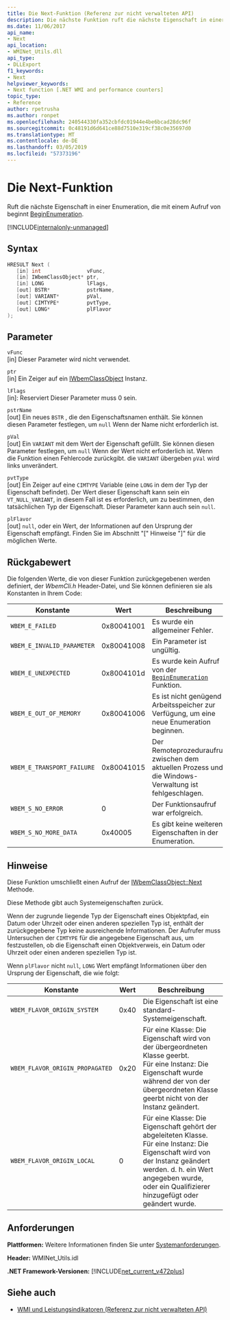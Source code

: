 ```yaml
---
title: Die Next-Funktion (Referenz zur nicht verwalteten API)
description: Die nächste Funktion ruft die nächste Eigenschaft in einer Enumeration ab.
ms.date: 11/06/2017
api_name:
- Next
api_location:
- WMINet_Utils.dll
api_type:
- DLLExport
f1_keywords:
- Next
helpviewer_keywords:
- Next function [.NET WMI and performance counters]
topic_type:
- Reference
author: rpetrusha
ms.author: ronpet
ms.openlocfilehash: 240544330fa352cbfdc01944e4be6bcad28dc96f
ms.sourcegitcommit: 0c48191d6d641ce88d7510e319cf38c0e35697d0
ms.translationtype: MT
ms.contentlocale: de-DE
ms.lasthandoff: 03/05/2019
ms.locfileid: "57373196"
---
```

# <a name="next-function"></a>Die Next-Funktion
Ruft die nächste Eigenschaft in einer Enumeration, die mit einem Aufruf von beginnt [BeginEnumeration](beginenumeration.md).

[!INCLUDE[internalonly-unmanaged](../../../../includes/internalonly-unmanaged.md)]

## <a name="syntax"></a>Syntax

```cpp
HRESULT Next (
   [in] int               vFunc,
   [in] IWbemClassObject* ptr,
   [in] LONG              lFlags,
   [out] BSTR*            pstrName,
   [out] VARIANT*         pVal,
   [out] CIMTYPE*         pvtType,
   [out] LONG*            plFlavor
);
```

## <a name="parameters"></a>Parameter

`vFunc`\
[in] Dieser Parameter wird nicht verwendet.

`ptr`\
[in] Ein Zeiger auf ein [IWbemClassObject](/windows/desktop/api/wbemcli/nn-wbemcli-iwbemclassobject) Instanz.

`lFlags`\
[in]: Reserviert Dieser Parameter muss 0 sein.

`pstrName`\
[out] Ein neues `BSTR` , die den Eigenschaftsnamen enthält. Sie können diesen Parameter festlegen, um `null` Wenn der Name nicht erforderlich ist.

`pVal`\
[out] Ein `VARIANT` mit dem Wert der Eigenschaft gefüllt. Sie können diesen Parameter festlegen, um `null` Wenn der Wert nicht erforderlich ist. Wenn die Funktion einen Fehlercode zurückgibt. die `VARIANT` übergeben `pVal` wird links unverändert.

`pvtType`\
[out] Ein Zeiger auf eine `CIMTYPE` Variable (eine `LONG` in dem der Typ der Eigenschaft befindet). Der Wert dieser Eigenschaft kann sein ein `VT_NULL_VARIANT`, in diesem Fall ist es erforderlich, um zu bestimmen, den tatsächlichen Typ der Eigenschaft. Dieser Parameter kann auch sein `null`.

`plFlavor`\
[out] `null`, oder ein Wert, der Informationen auf den Ursprung der Eigenschaft empfängt. Finden Sie im Abschnitt "[" Hinweise "]" für die möglichen Werte.

## <a name="return-value"></a>Rückgabewert

Die folgenden Werte, die von dieser Funktion zurückgegebenen werden definiert, der *WbemCli.h* Header-Datei, und Sie können definieren sie als Konstanten in Ihrem Code:

|Konstante  |Wert  |Beschreibung  |
|---------|---------|---------|
| `WBEM_E_FAILED` | 0x80041001 | Es wurde ein allgemeiner Fehler. |
| `WBEM_E_INVALID_PARAMETER` | 0x80041008 | Ein Parameter ist ungültig. |
| `WBEM_E_UNEXPECTED` | 0x8004101d | Es wurde kein Aufruf von der [ `BeginEnumeration` ](beginenumeration.md) Funktion. |
| `WBEM_E_OUT_OF_MEMORY` | 0x80041006 | Es ist nicht genügend Arbeitsspeicher zur Verfügung, um eine neue Enumeration beginnen. |
| `WBEM_E_TRANSPORT_FAILURE` | 0x80041015 | Der Remoteprozeduraufruf zwischen dem aktuellen Prozess und die Windows-Verwaltung ist fehlgeschlagen. |
| `WBEM_S_NO_ERROR` | 0 | Der Funktionsaufruf war erfolgreich.  |
| `WBEM_S_NO_MORE_DATA` | 0x40005 | Es gibt keine weiteren Eigenschaften in der Enumeration. |

## <a name="remarks"></a>Hinweise

Diese Funktion umschließt einen Aufruf der [IWbemClassObject::Next](/windows/desktop/api/wbemcli/nf-wbemcli-iwbemclassobject-next) Methode.

Diese Methode gibt auch Systemeigenschaften zurück.

Wenn der zugrunde liegende Typ der Eigenschaft eines Objektpfad, ein Datum oder Uhrzeit oder einen anderen speziellen Typ ist, enthält der zurückgegebene Typ keine ausreichende Informationen. Der Aufrufer muss Untersuchen der `CIMTYPE` für die angegebene Eigenschaft aus, um festzustellen, ob die Eigenschaft einen Objektverweis, ein Datum oder Uhrzeit oder einen anderen speziellen Typ ist.

Wenn `plFlavor` nicht `null`, `LONG` Wert empfängt Informationen über den Ursprung der Eigenschaft, die wie folgt:

|Konstante  |Wert  |Beschreibung  |
|---------|---------|---------|
| `WBEM_FLAVOR_ORIGIN_SYSTEM` | 0x40 | Die Eigenschaft ist eine standard-Systemeigenschaft. |
| `WBEM_FLAVOR_ORIGIN_PROPAGATED` | 0x20 | Für eine Klasse: Die Eigenschaft wird von der übergeordneten Klasse geerbt. <br> Für eine Instanz: Die Eigenschaft wurde während der von der übergeordneten Klasse geerbt nicht von der Instanz geändert.  |
| `WBEM_FLAVOR_ORIGIN_LOCAL` | 0 | Für eine Klasse: Die Eigenschaft gehört der abgeleiteten Klasse. <br> Für eine Instanz: Die Eigenschaft wird von der Instanz geändert werden. d. h. ein Wert angegeben wurde, oder ein Qualifizierer hinzugefügt oder geändert wurde. |

## <a name="requirements"></a>Anforderungen

**Plattformen:** Weitere Informationen finden Sie unter [Systemanforderungen](../../../../docs/framework/get-started/system-requirements.md).

**Header:** WMINet_Utils.idl

**.NET Framework-Versionen:** [!INCLUDE[net_current_v472plus](../../../../includes/net-current-v472plus.md)]

## <a name="see-also"></a>Siehe auch

- [WMI und Leistungsindikatoren (Referenz zur nicht verwalteten API)](index.md)